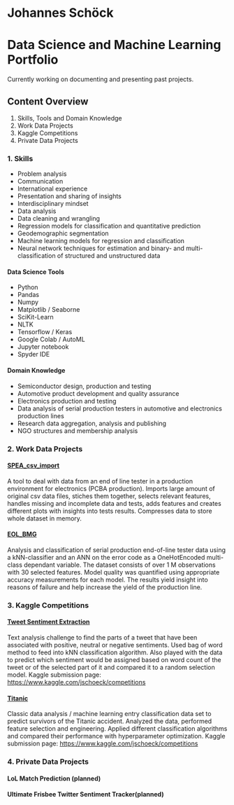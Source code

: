 # Johannes Schöck
# Data Science and Machine Learning Portfolio

Currently working on documenting and presenting past projects.

## Content Overview
1. Skills, Tools and Domain Knowledge
2. Work Data Projects
3. Kaggle Competitions
4. Private Data Projects

### 1. Skills
- Problem analysis
- Communication
- International experience
- Presentation and sharing of insights
- Interdisciplinary mindset
- Data analysis
- Data cleaning and wrangling
- Regression models for classification and quantitative prediction
- Geodemographic segmentation
- Machine learning models for regression and classification
- Neural network techniques for estimation and binary- and multi-classification of structured and unstructured data

#### Data Science Tools
- Python
- Pandas
- Numpy
- Matplotlib / Seaborne
- SciKit-Learn
- NLTK
- Tensorflow / Keras
- Google Colab / AutoML
- Jupyter notebook
- Spyder IDE

#### Domain Knowledge
- Semiconductor design, production and testing
- Automotive product development and quality assurance
- Electronics production and testing
- Data analysis of serial production testers in automotive and electronics production lines
- Research data aggregation, analysis and publishing
- NGO structures and membership analysis

### 2. Work Data Projects
#### [SPEA_csv_import](https://github.com/JSchoeck/portfolio/tree/master/SPEA_csv_import)
A tool to deal with data from an end of line tester in a production environment for electronics (PCBA production). Imports large amount of original csv data files, stiches them together, selects relevant features, handles missing and incomplete data and tests, adds features and creates different plots with insights into tests results. Compresses data to store whole dataset in memory.

#### [EOL_BMG](https://github.com/JSchoeck/portfolio/tree/master/EOL_BMG)
Analysis and classification of serial production end-of-line tester data using a kNN-classifier and an ANN on the error code as a OneHotEncoded multi-class dependant variable. The dataset consists of over 1 M observations with 30 selected features. Model quality was quantified using appropriate accuracy measurements for each model.
The results yield insight into reasons of failure and help increase the yield of the production line.

### 3. Kaggle Competitions
#### [Tweet Sentiment Extraction](https://github.com/JSchoeck/portfolio/tree/master/Kaggle/Tweet%20Sentiment%20Extraction)
Text analysis challenge to find the parts of a tweet that have been associated with positive, neutral or negative sentiments. Used bag of word method to feed into kNN classification algorithm. Also played with the data to predict which sentiment would be assigned based on word count of the tweet or of the selected part of it and compared it to a random selection model.
Kaggle submission page: https://www.kaggle.com/jschoeck/competitions

#### [Titanic](https://github.com/JSchoeck/portfolio/tree/master/Kaggle/Titanic)
Classic data analysis / machine learning entry classification data set to predict survivors of the Titanic accident. Analyzed the data, performed feature selection and engineering. Applied different classification algorithms and compared their performance with hyperparameter optimization.
Kaggle submission page: https://www.kaggle.com/jschoeck/competitions

### 4. Private Data Projects
#### LoL Match Prediction (planned)
#### Ultimate Frisbee Twitter Sentiment Tracker(planned)
